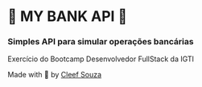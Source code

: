 # :money_with_wings: MY BANK API :money_with_wings:
### Simples API para simular operações bancárias

Exercício do Bootcamp Desenvolvedor FullStack da IGTI

Made with :purple_heart: by [Cleef Souza](https://www.linkedin.com/in/aryosvalldo-cleef/)